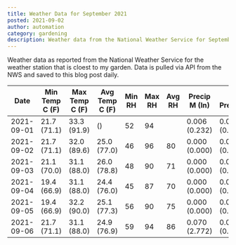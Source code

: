 ```yaml
---
title: Weather Data for September 2021
posted: 2021-09-02
author: automation
category: gardening
description: Weather data from the National Weather Service for September 2021
---
```


Weather data as reported from the National Weather Service for the weather station 
that is cloest to my garden. Data is pulled via API from the NWS and saved to this 
blog post daily.

|Date|Min Temp C (F)|Max Temp C (F)|Avg Temp C (F)|Min RH|Max RH|Avg RH|Precip M (In)|Avg Precip/Hr|
|---|---|---|---|---|---|---|---|---|
|2021-09-01|21.7 (71.1)|33.3 (91.9)| ()|52|94||0.006 (0.232)|0.008 (0.008)|
|2021-09-02|21.7 (71.1)|32.0 (89.6)|25.0 (77.0)|46|96|80|0.000 (0.000)|0.000 (0.000)|
|2021-09-03|21.1 (70.0)|31.1 (88.0)|26.0 (78.8)|48|90|71|0.000 (0.000)|0.000 (0.000)|
|2021-09-04|19.4 (66.9)|31.1 (88.0)|24.4 (76.0)|45|87|70|0.000 (0.000)|0.000 (0.000)|
|2021-09-05|19.4 (66.9)|32.2 (90.0)|25.1 (77.3)|56|90|75|0.000 (0.000)|0.000 (0.000)|
|2021-09-06|21.7 (71.1)|31.1 (88.0)|24.9 (76.9)|59|94|86|0.070 (2.772)|0.071 (0.071)|
